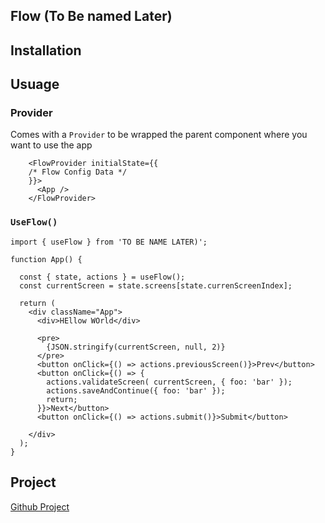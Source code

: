 ## Flow (To Be named Later)
## Installation
<!-- TODO: Add installation instruction -->
## Usuage
### Provider
Comes with a `Provider` to be wrapped the parent component where you want to use the app

```tsx
    <FlowProvider initialState={{
    /* Flow Config Data */
    }}>
      <App />
    </FlowProvider>
```

### `UseFlow()`

```tsx
import { useFlow } from 'TO BE NAME LATER)';

function App() {

  const { state, actions } = useFlow();
  const currentScreen = state.screens[state.currenScreenIndex];

  return (
    <div className="App">
      <div>HEllow WOrld</div>

      <pre>
        {JSON.stringify(currentScreen, null, 2)}
      </pre>
      <button onClick={() => actions.previousScreen()}>Prev</button>
      <button onClick={() => {
        actions.validateScreen( currentScreen, { foo: 'bar' });
        actions.saveAndContinue({ foo: 'bar' });
        return;
      }}>Next</button>
      <button onClick={() => actions.submit()}>Submit</button>

    </div>
  );
}
```

## Project
[Github Project](https://github.com/users/ptallen63/projects/2/views/1?groupedBy%5BcolumnId%5D=4138946&visibleFields=%5B%22Title%22%2C%22Status%22%2C4139073%2C%22Linked+Pull+Requests%22%5D)